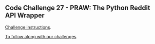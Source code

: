 ## Code Challenge 27 - PRAW: The Python Reddit API Wrapper

[Challenge instructions](https://pybit.es/articles/codechallenge27/).

[To follow along with our challenges](https://github.com/pybites/challenges/blob/master/INSTALL.md).

